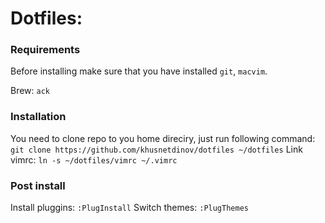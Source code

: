 # Dotfiles:

### Requirements

Before installing make sure that you have installed `git`, `macvim`.

Brew: `ack`

### Installation

You need to clone repo to you home direciry, just run following command: `git clone https://github.com/khusnetdinov/dotfiles ~/dotfiles`
Link vimrc: `ln -s ~/dotfiles/vimrc ~/.vimrc`

### Post install

Install pluggins: `:PlugInstall`
Switch themes: `:PlugThemes`
